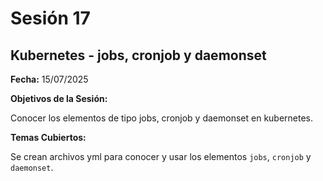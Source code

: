 # Sesión 17 #

## Kubernetes - jobs, cronjob y daemonset ##

**Fecha:** 15/07/2025

**Objetivos de la Sesión:**

Conocer los elementos de tipo jobs, cronjob y daemonset en kubernetes.

**Temas Cubiertos:**

Se crean archivos yml para conocer y usar los elementos <code>jobs</code>,  <code>cronjob</code> y <code>daemonset</code>.
